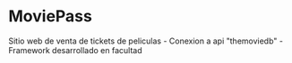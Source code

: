 # MoviePass
Sitio web de venta de tickets de peliculas - Conexion a api "themoviedb" - Framework desarrollado en facultad
